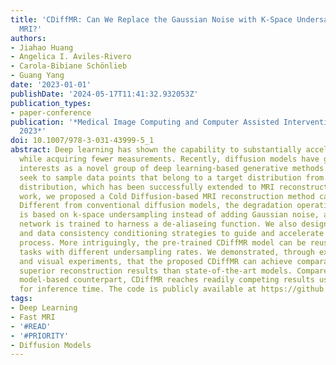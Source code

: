 ```yaml
---
title: 'CDiffMR: Can We Replace the Gaussian Noise with K-Space Undersampling for Fast
  MRI?'
authors:
- Jiahao Huang
- Angelica I. Aviles-Rivero
- Carola-Bibiane Schönlieb
- Guang Yang
date: '2023-01-01'
publishDate: '2024-05-17T11:41:32.932053Z'
publication_types:
- paper-conference
publication: '*Medical Image Computing and Computer Assisted Intervention – MICCAI
  2023*'
doi: 10.1007/978-3-031-43999-5_1
abstract: Deep learning has shown the capability to substantially accelerate MRI reconstruction
  while acquiring fewer measurements. Recently, diffusion models have gained burgeoning
  interests as a novel group of deep learning-based generative methods. These methods
  seek to sample data points that belong to a target distribution from a Gaussian
  distribution, which has been successfully extended to MRI reconstruction. In this
  work, we proposed a Cold Diffusion-based MRI reconstruction method called CDiffMR.
  Different from conventional diffusion models, the degradation operation of our CDiffMR
  is based on k-space undersampling instead of adding Gaussian noise, and the restoration
  network is trained to harness a de-aliaseing function. We also design starting point
  and data consistency conditioning strategies to guide and accelerate the reverse
  process. More intriguingly, the pre-trained CDiffMR model can be reused for reconstruction
  tasks with different undersampling rates. We demonstrated, through extensive numerical
  and visual experiments, that the proposed CDiffMR can achieve comparable or even
  superior reconstruction results than state-of-the-art models. Compared to the diffusion
  model-based counterpart, CDiffMR reaches readily competing results using only 1.6–3.4%
  for inference time. The code is publicly available at https://github.com/ayanglab/CDiffMR.
tags:
- Deep Learning
- Fast MRI
- '#READ'
- '#PRIORITY'
- Diffusion Models
---
```

